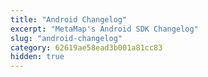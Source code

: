 ```yaml
---
title: "Android Changelog"
excerpt: "MetaMap's Android SDK Changelog"
slug: "android-changelog"
category: 62619ae58ead3b001a81cc83
hidden: true
---
```


<!-- Note to developers: copy/paste the template below for each version. Delete categories that don't apply the the release

## Version <number>
### Date <yyyy-mm-dd>
  
### New Features
* <new feature>

### Updated Features
* <changes in existing functionality>

### Deprecated Features
* <soon-to-be removed features>

### Removed Features
* <removed features>

### Bug Fixes
* <bug fixes>

### Security Vulnerabilities
* <known vulnerabilities>
-->
